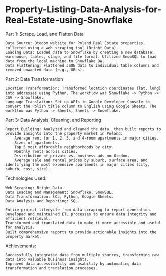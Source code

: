 # Property-Listing-Data-Analysis-for-Real-Estate-using-Snowflake

Part 1: Scrape, Load, and Flatten Data

    Data Source: Otodom website for Poland Real Estate properties, collected using a web scraping tool (Bright Data).
    Loading Data: Loaded data to Snowflake by creating a new database, warehouse, tables, stage, and file format. Utilized SnowSQL to load data from the local machine to Snowflake DW.
    Data Flattening: Flattened JSON data to individual table columns and removed unwanted data (e.g., URLs).

Part 2: Data Transformation

    Location Transformation: Transformed location coordinates (lat, long) into addresses using Python. The workflow was Snowflake -> Python -> CSV -> Snowflake.
    Language Translation: Set up APIs in Google Developer Console to convert the Polish title column to English using Google Sheets. The workflow was Python -> Sheets, Sheets -> Snowflake.

Part 3: Data Analysis, Cleaning, and Reporting

    Report Building: Analyzed and cleaned the data, then built reports to provide insights into the property market in Poland:
        Average rent for 1, 2, 3, and 4-room apartments in major cities.
        Sizes of apartments.
        Top 5 most affordable neighborhoods by city.
        Monthly rents across cities.
        Distribution of private vs. business ads on Otodom.
        Average sale and rental prices by suburb, surface area, and identifying the most expensive apartments in major cities (city, suburb, cost, size).

Technologies Used:

    Web Scraping: Bright Data.
    Data Loading and Management: Snowflake, SnowSQL.
    Data Transformation: SQL, Python, Google Sheets.
    Data Analysis and Reporting: SQL.

    Entire project lifecycle from data scraping to report generation.
    Developed and maintained ETL processes to ensure data integrity and efficient retrieval.
    Transformed and translated data to make it more accessible and useful for analysis.
    Built comprehensive reports to provide actionable insights into the property market.

Achievements:

    Successfully integrated data from multiple sources, transforming raw data into valuable business insights.
    Improved data accessibility and usability by automating data transformation and translation processes.
